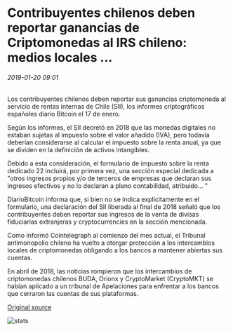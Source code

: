 # Contribuyentes chilenos deben reportar ganancias de Criptomonedas al IRS chileno: medios locales ...

###### 2019-01-20 09:01

Los contribuyentes chilenos deben reportar sus ganancias criptomoneda al servicio de rentas internas de Chile (SII), los informes criptográficos españoles diario Bitcoin el 17 de enero.

Según los informes, el SII decretó en 2018 que las monedas digitales no estaban sujetas al impuesto sobre el valor añadido (IVA), pero todavía deberían considerarse al calcular el impuesto sobre la renta anual, ya que se dividen en la definición de activos intangibles.

Debido a esta consideración, el formulario de impuesto sobre la renta dedicado 22 incluirá, por primera vez, una sección especial dedicada a "otros ingresos propios y/o de terceros de empresas que declaran sus ingresos efectivos y no lo declaran a pleno contabilidad, atribuido... "

DiarioBitcoin informa que, si bien no se indica explícitamente en el formulario, una declaración del SII liberada al final de 2018 señaló que los contribuyentes deben reportar sus ingresos de la venta de divisas fiduciarias extranjeras y cryptocurrencies en la sección mencionada.

Como informó Cointelegraph al comienzo del mes actual, el Tribunal antimonopolio chileno ha vuelto a otorgar protección a los intercambios locales de criptomonedas obligando a los bancos a mantener abiertas sus cuentas.

En abril de 2018, las noticias rompieron que los intercambios de criptomonedas chilenos BUDA, Orionx y CryptoMarket (CryptoMKT) se habían aplicado a un tribunal de Apelaciones para enfrentar a los bancos que cerraron las cuentas de sus plataformas.

[Original source](https://cointelegraph.com/news/chilean-taxpayers-must-report-cryptocurrency-profits-to-chilean-irs-local-media)

![stats](https://c.statcounter.com/11760860/0/a89fa40b/1/ "stats")